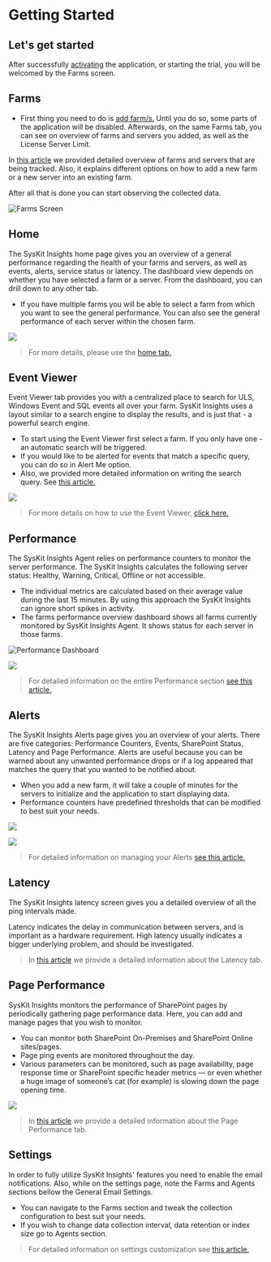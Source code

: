 # Getting Started

## Let's get started

After successfully [activating](activation/online-offline-activation.md) the application, or starting the trial, you will be welcomed by the Farms screen.

## Farms

* First thing you need to do is [add farm/s.](get-to-know-insights/farms-screen.md#add-farm) Until you do so, some parts of the application will be disabled. Afterwards, on the same Farms tab, you can see on overview of farms and servers you added, as well as the License Server Limit.  

In [this article](get-to-know-insights/farms-screen.md) we provided detailed overview of farms and servers that are being tracked. Also, it explains different options on how to add a new farm or a new server into an existing farm.

After all that is done you can start observing the collected data.

![Farms Screen](.gitbook/assets/farms-screen.png)

## Home

The SysKit Insights home page gives you an overview of a general performance regarding the health of your farms and servers, as well as events, alerts, service status or latency. The dashboard view depends on whether you have selected a farm or a server. From the dashboard, you can drill down to any other tab.

* If you have multiple farms you will be able to select a farm from which you want to see the general performance. You can also see the general performance of each server within the chosen farm.

![](.gitbook/assets/home-dashboard.png)

> For more details, please use the [home tab.](get-to-know-insights/insights-home.md)

## Event Viewer

Event Viewer tab provides you with a centralized place to search for ULS, Windows Event and SQL events all over your farm. SysKit Insights uses a layout similar to a search engine to display the results, and is just that - a powerful search engine.

* To start using the Event Viewer first select a farm. If you only have one - an automatic search will be triggered.
* If you would like to be alerted for events that match a specific query, you can do so in Alert Me option.
* Also, we provided more detailed information on writing the search query. See [this article.](how-to/search-query.md)

![](.gitbook/assets/event-viewer.png)

> For more details on how to use the Event Viewer, [click here.](get-to-know-insights/event-viewer.md)

## Performance

The SysKit Insights Agent relies on performance counters to monitor the server performance. The SysKit Insights calculates the following server status: Healthy, Warning, Critical, Offline or not accessible.

* The individual metrics are calculated based on their average value during the last 15 minutes. By using this approach the SysKit Insights can ignore short spikes in activity.  
* The farms performance overview dashboard shows all farms currently monitored by SysKit Insights Agent. It shows status for each server in those farms. 

![Performance Dashboard](.gitbook/assets/performance-dashboard.png)

![](.gitbook/assets/performance-screen2.png)

> For detailed information on the entire Performance section [see this article.](get-to-know-insights/performance-screen.md)

## Alerts

The SysKit Insights Alerts page gives you an overview of your alerts. There are five categories: Performance Counters, Events, SharePoint Status, Latency and Page Performance. Alerts are useful because you can be warned about any unwanted performance drops or if a log appeared that matches the query that you wanted to be notified about.

* When you add a new farm, it will take a couple of minutes for the servers to initialize and the application to start displaying data.
* Performance counters have predefined thresholds that can be modified to best suit your needs.

![](.gitbook/assets/manage-alerts.png)

![](.gitbook/assets/event-alert.png)

> For detailed information on managing your Alerts [see this article.](how-to/manage-alerts.md)

## Latency

The SysKit Insights latency screen gives you a detailed overview of all the ping intervals made.

Latency indicates the delay in communication between servers, and is important as a hardware requirement. High latency usually indicates a bigger underlying problem, and should be investigated.

> In [this article](get-to-know-insights/latency-screen.md) we provide a detailed information about the Latency tab.

## Page Performance

SysKit Insights monitors the performance of SharePoint pages by periodically gathering page performance data. Here, you can add and manage pages that you wish to monitor.

* You can monitor both SharePoint On-Premises and SharePoint Online sites/pages.
* Page ping events are monitored throughout the day.
* Various parameters can be monitored, such as page availability, page response time or SharePoint specific header metrics — or even whether a huge image of someone’s cat \(for example\) is slowing down the page opening time.

![](.gitbook/assets/page-performance.png)

> In [this article](get-to-know-insights/page-performance-screen.md) we provide a detailed information about the Page Performance tab.

## Settings

In order to fully utilize SysKit Insights' features you need to enable the email notifications. Also, while on the settings page, note the Farms and Agents sections bellow the General Email Settings.

* You can navigate to the Farms section and tweak the collection configuration to best suit your needs.
* If you wish to change data collection interval, data retention or index size go to Agents section.

> For detailed information on settings customization see [this article.](how-to/customize-settings.md)

